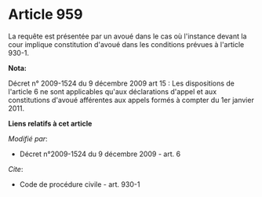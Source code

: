 # Article 959

La requête est présentée par un avoué dans le cas où l'instance devant la cour implique constitution d'avoué dans les
conditions prévues à l'article 930-1.

**Nota:**

Décret n° 2009-1524 du 9 décembre 2009 art 15 : Les dispositions de l'article 6 ne sont applicables qu'aux déclarations
d'appel et aux constitutions d'avoué afférentes aux appels formés à compter du 1er janvier 2011.

**Liens relatifs à cet article**

_Modifié par_:

  - Décret n°2009-1524 du 9 décembre 2009 - art. 6

_Cite_:

  - Code de procédure civile - art. 930-1
